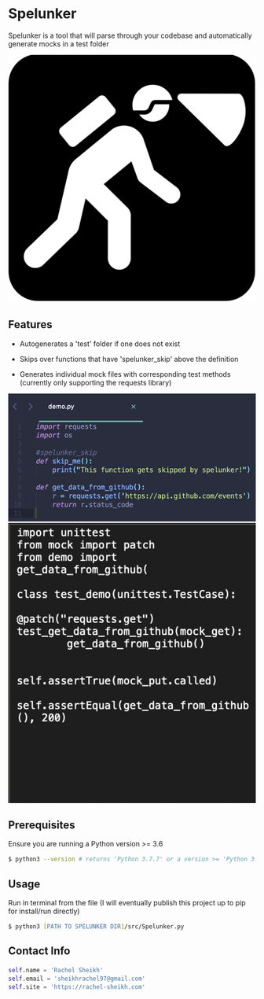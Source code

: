# Spelunker

Spelunker is a tool that will parse through your codebase and automatically generate mocks in a test folder

![alt text](img/logo.png "Logo")

## Features
- Autogenerates a 'test' folder if one does not exist

- Skips over functions that have 'spelunker_skip' above the definition

- Generates individual mock files with corresponding test methods (currently only supporting the requests library)

![alt text](img/demo_file.png "Input File")
![alt text](img/demo_output2.png "Output File")

## Prerequisites

Ensure you are running a Python version >= 3.6

```zsh
$ python3 --version # returns 'Python 3.7.7' or a version >= 'Python 3.6'
```

## Usage

Run in terminal from the file (I will eventually publish this project up to pip for install/run directly)

```zsh
$ python3 [PATH TO SPELUNKER DIR]/src/Spelunker.py
```

## Contact Info

```python
self.name = 'Rachel Sheikh'
self.email = 'sheikhrachel97@gmail.com'
self.site = 'https://rachel-sheikh.com'
```
